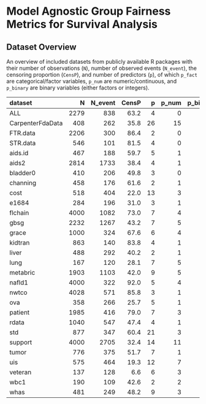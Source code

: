 # Model Agnostic Group Fairness Metrics for Survival Analysis


## Dataset Overview

An overview of included datasets from publicly available R packages with their
number of observations (`N`), number of observed events (`N_event`), the censoring proportion (`CensP`), 
and number of predictors (`p`), of which `p_fact` are categorical/factor variables, `p_num` are numeric/continuous, 
and `p_binary` are binary variables (either factors or integers).


|dataset          |    N| N_event| CensP|  p| p_num| p_binary| p_fact|
|:----------------|----:|-------:|-----:|--:|-----:|--------:|------:|
|ALL              | 2279|     838|  63.2|  4|     0|        2|      2|
|CarpenterFdaData |  408|     262|  35.8| 26|    15|       11|      0|
|FTR.data         | 2206|     300|  86.4|  2|     0|        2|      0|
|STR.data         |  546|     101|  81.5|  4|     0|        4|      0|
|aids.id          |  467|     188|  59.7|  5|     1|        4|      0|
|aids2            | 2814|    1733|  38.4|  4|     1|        1|      2|
|bladder0         |  410|     206|  49.8|  3|     0|        2|      1|
|channing         |  458|     176|  61.6|  2|     1|        1|      0|
|cost             |  518|     404|  22.0| 13|     3|       10|      0|
|e1684            |  284|     196|  31.0|  3|     1|        2|      0|
|flchain          | 4000|    1082|  73.0|  7|     4|        2|      1|
|gbsg             | 2232|    1267|  43.2|  7|     5|        2|      0|
|grace            | 1000|     324|  67.6|  6|     4|        2|      0|
|kidtran          |  863|     140|  83.8|  4|     1|        3|      0|
|liver            |  488|     292|  40.2|  2|     1|        1|      0|
|lung             |  167|     120|  28.1|  7|     5|        1|      1|
|metabric         | 1903|    1103|  42.0|  9|     5|        4|      0|
|nafld1           | 4000|     322|  92.0|  5|     4|        1|      0|
|nwtco            | 4028|     571|  85.8|  3|     1|        1|      1|
|ova              |  358|     266|  25.7|  5|     1|        1|      3|
|patient          | 1985|     416|  79.0|  7|     3|        1|      3|
|rdata            | 1040|     547|  47.4|  4|     1|        1|      2|
|std              |  877|     347|  60.4| 21|     3|       15|      3|
|support          | 4000|    2705|  32.4| 14|    11|        3|      0|
|tumor            |  776|     375|  51.7|  7|     1|        5|      1|
|uis              |  575|     464|  19.3| 12|     7|        4|      1|
|veteran          |  137|     128|   6.6|  6|     3|        2|      1|
|wbc1             |  190|     109|  42.6|  2|     2|        0|      0|
|whas             |  481|     249|  48.2|  9|     3|        4|      2|
